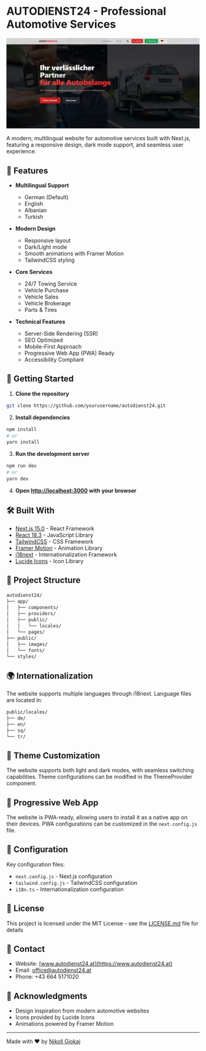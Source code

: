 # AUTODIENST24 - Professional Automotive Services

![AUTODIENST24](public/image.png)

A modern, multilingual website for automotive services built with Next.js, featuring a responsive design, dark mode support, and seamless user experience.

## 🌟 Features

- **Multilingual Support**
  - German (Default)
  - English
  - Albanian
  - Turkish

- **Modern Design**
  - Responsive layout
  - Dark/Light mode
  - Smooth animations with Framer Motion
  - TailwindCSS styling

- **Core Services**
  - 24/7 Towing Service
  - Vehicle Purchase
  - Vehicle Sales
  - Vehicle Brokerage
  - Parts & Tires

- **Technical Features**
  - Server-Side Rendering (SSR)
  - SEO Optimized
  - Mobile-First Approach
  - Progressive Web App (PWA) Ready
  - Accessibility Compliant

## 🚀 Getting Started

1. **Clone the repository**

```bash
git clone https://github.com/yourusername/autodienst24.git
```

2. **Install dependencies**
```bash
npm install
# or
yarn install
```

3. **Run the development server**
```bash
npm run dev
# or
yarn dev
```

4. **Open [http://localhost:3000](http://localhost:3000) with your browser**

## 🛠 Built With

- [Next.js 15.0](https://nextjs.org/) - React Framework
- [React 18.3](https://reactjs.org/) - JavaScript Library
- [TailwindCSS](https://tailwindcss.com/) - CSS Framework
- [Framer Motion](https://www.framer.com/motion/) - Animation Library
- [i18next](https://www.i18next.com/) - Internationalization Framework
- [Lucide Icons](https://lucide.dev/) - Icon Library

## 📁 Project Structure

```
autodienst24/
├── app/
│   ├── components/
│   ├── providers/
│   ├── public/
│   │   └── locales/
│   └── pages/
├── public/
│   ├── images/
│   └── fonts/
└── styles/
```

## 🌍 Internationalization

The website supports multiple languages through i18next. Language files are located in:

```
public/locales/
├── de/
├── en/
├── sq/
└── tr/
```

## 🎨 Theme Customization

The website supports both light and dark modes, with seamless switching capabilities. Theme configurations can be modified in the ThemeProvider component.

## 📱 Progressive Web App

The website is PWA-ready, allowing users to install it as a native app on their devices. PWA configurations can be customized in the `next.config.js` file.

## 🔧 Configuration

Key configuration files:

- `next.config.js` - Next.js configuration
- `tailwind.config.js` - TailwindCSS configuration
- `i18n.ts` - Internationalization configuration

## 📄 License

This project is licensed under the MIT License - see the [LICENSE.md](LICENSE.md) file for details

## 👥 Contact

- Website: [www.autodienst24.at](https://www.autodienst24.at)
- Email: office@autodienst24.at
- Phone: +43 664 5171020

## 🙏 Acknowledgments

- Design inspiration from modern automotive websites
- Icons provided by Lucide Icons
- Animations powered by Framer Motion

---

Made with ❤️ by [Nikoll Gjokaj](https://www.linkedin.com/in/nikoll-gjokaj-929249240)
